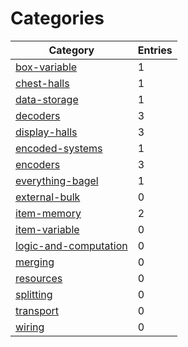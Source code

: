 # Categories

| Category                                       | Entries |
|------------------------------------------------|---------|
| [box-variable](box-variable)                   |       1 |
| [chest-halls](chest-halls)                     |       1 |
| [data-storage](data-storage)                   |       1 |
| [decoders](decoders)                           |       3 |
| [display-halls](display-halls)                 |       3 |
| [encoded-systems](encoded-systems)             |       1 |
| [encoders](encoders)                           |       3 |
| [everything-bagel](everything-bagel)           |       1 |
| [external-bulk](external-bulk)                 |       0 |
| [item-memory](item-memory)                     |       2 |
| [item-variable](item-variable)                 |       0 |
| [logic-and-computation](logic-and-computation) |       0 |
| [merging](merging)                             |       0 |
| [resources](resources)                         |       0 |
| [splitting](splitting)                         |       0 |
| [transport](transport)                         |       0 |
| [wiring](wiring)                               |       0 |